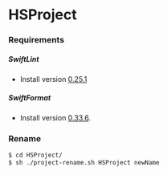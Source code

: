 # HSProject

### Requirements
##### SwiftLint
* Install version [0.25.1](https://github.com/realm/SwiftLint/releases/tag/0.25.1)

##### SwiftFormat
* Install version [0.33.6](https://github.com/nicklockwood/SwiftFormat/releases/tag/0.33.6).

### Rename
```sh
$ cd HSProject/
$ sh ./project-rename.sh HSProject newName
```